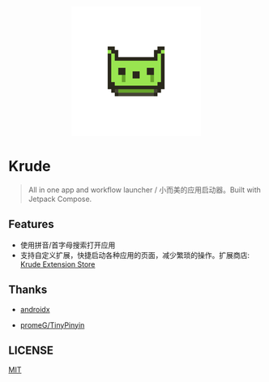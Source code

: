 <p align="center">
  <a href="https://github.com/KusStar/krude/releases">
    <img width="256" src="./app/src/main/res/mipmap-xxxhdpi/ic_launcher_foreground.png">
  </a>
</p>

# Krude

> All in one app and workflow launcher / 小而美的应用启动器。Built with Jetpack Compose.

## Features

- 使用拼音/首字母搜索打开应用
- 支持自定义扩展，快捷启动各种应用的页面，减少繁琐的操作。扩展商店: [Krude Extension Store](https://github.com/KusStar/krude-extensions?tab=readme-ov-file)

## Thanks

- [androidx](https://github.com/androidx/androidx)

- [promeG/TinyPinyin](https://github.com/promeG/TinyPinyin)

## LICENSE

[MIT](LICENSE)
